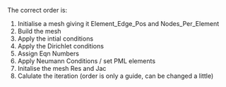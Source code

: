 
The correct order is:
1. Initialise a mesh giving it Element_Edge_Pos and Nodes_Per_Element
2. Build the mesh
3. Apply the intial conditions
4. Apply the Dirichlet conditions
5. Assign Eqn Numbers
6. Apply Neumann Conditions / set PML elements
7. Initalise the mesh Res and Jac
8. Calulate the iteration
(order is only a guide, can be changed a little)
